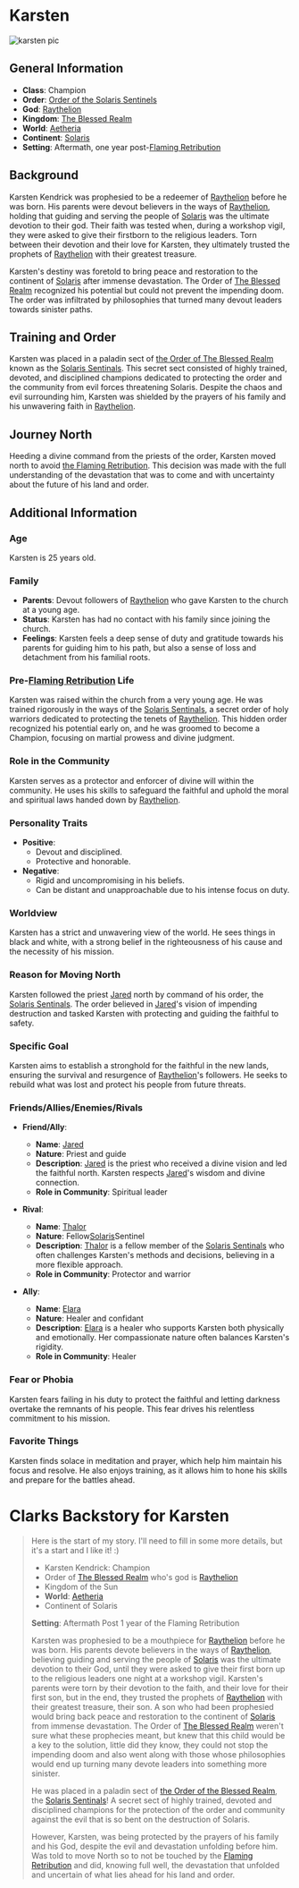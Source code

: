 # Karsten

![karsten pic](../../assets/karsten_kendrick.Avatar.webp)

## General Information
- **Class**: Champion
- **Order**: [Order of the Solaris Sentinels](../../World/Factions/Solaris-Sentinels.md)
- **God**: [Raythelion](../../World/Religion/Raythelion.md)
- **Kingdom**: [The Blessed Realm](../../World/Locations/Solaris/Old-World/The-Blessed-Realm/0-The-Blessed-Realm.md)
- **World**: [Aetheria](../../World/Aetheria.md)
- **Continent**: [Solaris](../../World/Locations/Solaris.md)
- **Setting**: Aftermath, one year post-[Flaming Retribution](../../World/Events/The-Flaming-Retribution.md)

## Background

Karsten Kendrick was prophesied to be a redeemer of [Raythelion](../../World/Religion/Raythelion.md) before he was born. His parents were devout believers in the ways of [Raythelion](../../World/Religion/Raythelion.md), holding that guiding and serving the people of [Solaris](../../World/Locations/Solaris.md) was the ultimate devotion to their god. Their faith was tested when, during a workshop vigil, they were asked to give their firstborn to the religious leaders. Torn between their devotion and their love for Karsten, they ultimately trusted the prophets of [Raythelion](../../World/Religion/Raythelion.md) with their greatest treasure.

Karsten's destiny was foretold to bring peace and restoration to the continent of [Solaris](../../World/Locations/Solaris.md) after immense devastation. The Order of [The Blessed Realm](../../World/Locations/Solaris/Old-World/The-Blessed-Realm/0-The-Blessed-Realm.md) recognized his potential but could not prevent the impending doom. The order was infiltrated by philosophies that turned many devout leaders towards sinister paths.

## Training and Order

Karsten was placed in a paladin sect of [the Order of The Blessed Realm](../../World/Factions/Order-of-the-Blessed-Realm.md) known as the [Solaris Sentinals](../../World/Factions/Solaris-Sentinels.md). This secret sect consisted of highly trained, devoted, and disciplined champions dedicated to protecting the order and the community from evil forces threatening Solaris. Despite the chaos and evil surrounding him, Karsten was shielded by the prayers of his family and his unwavering faith in [Raythelion](../../World/Religion/Raythelion.md).

## Journey North

Heeding a divine command from the priests of the order, Karsten moved north to avoid [the Flaming Retribution](../../World/Events/The-Flaming-Retribution.md). This decision was made with the full understanding of the devastation that was to come and with uncertainty about the future of his land and order.

## Additional Information

### Age
Karsten is 25 years old.

### Family
- **Parents**: Devout followers of [Raythelion](../../World/Religion/Raythelion.md) who gave Karsten to the church at a young age.
- **Status**: Karsten has had no contact with his family since joining the church.
- **Feelings**: Karsten feels a deep sense of duty and gratitude towards his parents for guiding him to his path, but also a sense of loss and detachment from his familial roots.

### Pre-[Flaming Retribution](../../World/Events/The-Flaming-Retribution.md) Life
Karsten was raised within the church from a very young age. He was trained rigorously in the ways of the [Solaris Sentinals](../../World/Factions/Solaris-Sentinels.md), a secret order of holy warriors dedicated to protecting the tenets of [Raythelion](../../World/Religion/Raythelion.md). This hidden order recognized his potential early on, and he was groomed to become a Champion, focusing on martial prowess and divine judgment.

### Role in the Community
Karsten serves as a protector and enforcer of divine will within the community. He uses his skills to safeguard the faithful and uphold the moral and spiritual laws handed down by [Raythelion](../../World/Religion/Raythelion.md).

### Personality Traits
- **Positive**:
  - Devout and disciplined.
  - Protective and honorable.
- **Negative**:
  - Rigid and uncompromising in his beliefs.
  - Can be distant and unapproachable due to his intense focus on duty.

### Worldview
Karsten has a strict and unwavering view of the world. He sees things in black and white, with a strong belief in the righteousness of his cause and the necessity of his mission.

### Reason for Moving North
Karsten followed the priest [Jared](../../World/Characters/Jared.md) north by command of his order, the [Solaris Sentinals](../../World/Factions/Solaris-Sentinels.md). The order believed in [Jared](../../World/Characters/Jared.md)'s vision of impending destruction and tasked Karsten with protecting and guiding the faithful to safety.

### Specific Goal
Karsten aims to establish a stronghold for the faithful in the new lands, ensuring the survival and resurgence of [Raythelion](../../World/Religion/Raythelion.md)'s followers. He seeks to rebuild what was lost and protect his people from future threats.

### Friends/Allies/Enemies/Rivals
- **Friend/Ally**:
  - **Name**: [Jared](../../World/Characters/Jared.md) 
  - **Nature**: Priest and guide
  - **Description**: [Jared](../../World/Characters/Jared.md)  is the priest who received a divine vision and led the faithful north. Karsten respects [Jared](../../World/Characters/Jared.md)'s wisdom and divine connection.
  - **Role in Community**: Spiritual leader

- **Rival**:
  - **Name**: [Thalor](../../World/Characters/Thalor.md)
  - **Nature**: Fellow[Solaris](../../World/Locations/Solaris.md)Sentinel
  - **Description**: [Thalor](../../World/Characters/Thalor.md) is a fellow member of the [Solaris Sentinals](../../World/Factions/Solaris-Sentinels.md) who often challenges Karsten's methods and decisions, believing in a more flexible approach.
  - **Role in Community**: Protector and warrior

- **Ally**:
  - **Name**: [Elara](../../World/Characters/Elara.md)
  - **Nature**: Healer and confidant
  - **Description**: [Elara](../../World/Characters/Elara.md) is a healer who supports Karsten both physically and emotionally. Her compassionate nature often balances Karsten's rigidity.
  - **Role in Community**: Healer

### Fear or Phobia
Karsten fears failing in his duty to protect the faithful and letting darkness overtake the remnants of his people. This fear drives his relentless commitment to his mission.

### Favorite Things
Karsten finds solace in meditation and prayer, which help him maintain his focus and resolve. He also enjoys training, as it allows him to hone his skills and prepare for the battles ahead.

# Clarks Backstory for Karsten
> Here is the start of my story. I'll need to fill in some more details, but it's a start and I like it! :)
>
> - Karsten Kendrick: Champion 
> - Order of [The Blessed Realm](../../World/Locations/Solaris/Old-World/The-Blessed-Realm/0-The-Blessed-Realm.md) who's god is [Raythelion](../../World/Religion/Raythelion.md)
> - Kingdom of the Sun
> - **World**: [Aetheria](../../World/Aetheria.md)
> - Continent of Solaris
>
>**Setting**: 
> Aftermath Post 1 year of the Flaming Retribution
>
> Karsten was prophesied to be a mouthpiece for [Raythelion](../../World/Religion/Raythelion.md) before he was born. His parents devote believers in the ways of [Raythelion](../../World/Religion/Raythelion.md), believing guiding and serving the people of [Solaris](../../World/Locations/Solaris.md) was the ultimate devotion to their God, until they were asked to give their first born up to the religious leaders one night at a workshop vigil. Karsten's parents were torn by their devotion to the faith, and their love for their first son, but in the end, they trusted the prophets of [Raythelion](../../World/Religion/Raythelion.md) with their greatest treasure, their son.
A son who had been prophesied would bring back peace and restoration to the continent of [Solaris](../../World/Locations/Solaris.md) from immense devastation. The Order of [The Blessed Realm](../../World/Locations/Solaris/Old-World/The-Blessed-Realm/0-The-Blessed-Realm.md) weren't sure what these prophecies meant, but knew that this child would be a key to the solution, little did they know, they could not stop the impending doom and also went along with those whose philosophies would end up turning many devote leaders into something more sinister.
>
>He was placed in a paladin sect of [the Order of the Blessed Realm](../../World/Factions/Order-of-the-Blessed-Realm.md), the [Solaris Sentinals](../../World/Factions/Solaris-Sentinels.md)! A secret sect of highly trained, devoted and disciplined champions for the protection of the order and community against the evil that is so bent on the destruction of Solaris.
>
>However, Karsten, was being protected by the prayers of his family and his God, despite the evil and devastation unfolding before him. Was told to move North so to not be touched by the [Flaming Retribution](../../World/Events/The-Flaming-Retribution.md) and did, knowing full well, the devastation that unfolded and uncertain of what lies ahead for his land and order.